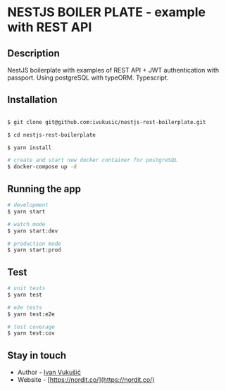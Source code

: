 # NESTJS BOILER PLATE - example with REST API

## Description

NestJS boilerplate with examples of REST API + JWT authentication with passport. Using postgreSQL with typeORM.
Typescript.

## Installation

```bash

$ git clone git@github.com:ivukusic/nestjs-rest-boilerplate.git

$ cd nestjs-rest-boilerplate

$ yarn install

# create and start new docker container for postgreSQL
$ docker-compose up -d
```

## Running the app

```bash
# development
$ yarn start

# watch mode
$ yarn start:dev

# production mode
$ yarn start:prod
```

## Test

```bash
# unit tests
$ yarn test

# e2e tests
$ yarn test:e2e

# test coverage
$ yarn test:cov
```

## Stay in touch

- Author - [Ivan Vukušić](ivanvukusic15@gmail.com)
- Website - [https://nordit.co/](https://nordit.co/)
